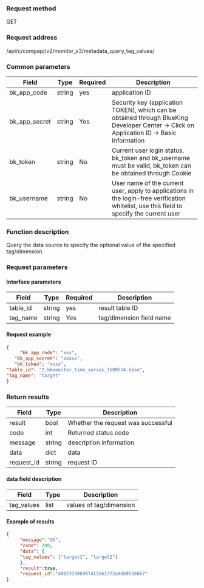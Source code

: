 ### Request method

GET


### Request address

/api/c/compapi/v2/monitor_v3/metadata_query_tag_values/


### Common parameters

| Field | Type | Required | Description |
|-----------|------------|--------|------------|
| bk_app_code | string | yes | application ID |
| bk_app_secret| string | Yes | Security key (application TOKEN), which can be obtained through BlueKing Developer Center -> Click on Application ID -> Basic Information |
| bk_token | string | No | Current user login status, bk_token and bk_username must be valid, bk_token can be obtained through Cookie |
| bk_username | string | No | User name of the current user, apply to applications in the login-free verification whitelist, use this field to specify the current user |


### Function description

Query the data source to specify the optional value of the specified tag/dimension

### Request parameters



#### Interface parameters

| Field | Type | Required | Description |
| -------------- | ------ | ---- | ----------- |
| table_id | string | yes | result table ID |
| tag_name | string | Yes | tag/dimension field name |


#### Request example

```json
{
     "bk_app_code": "xxx",
   "bk_app_secret": "xxxxx",
   "bk_token": "xxxx",
"table_id": "2_bkmonitor_time_series_1500514.base",
"tag_name": "target"
}
```

### Return results

| Field | Type | Description |
| ---------- | ------ | ---------- |
| result | bool | Whether the request was successful |
| code | int | Returned status code |
| message | string | description information |
| data | dict | data |
| request_id | string | request ID |

#### data field description

| Field | Type | Description |
| ------------------- | ------ | -------- |
| tag_values | list | values of tag/dimension |

#### Example of results

```json
{
     "message":"OK",
     "code": 200,
     "data": {
     "tag_values": ["target1", "target2"]
     },
     "result":true,
     "request_id":"408233306947415bb1772a86b9536867"
}
```